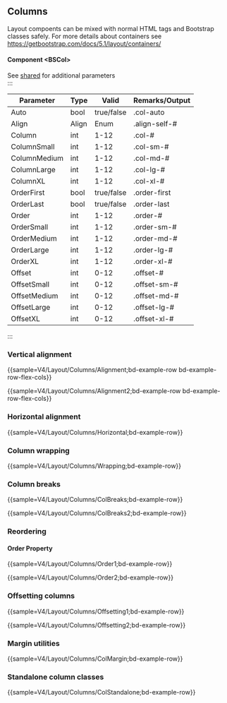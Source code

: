 ﻿## Columns
Layout compoents can be mixed with normal HTML tags and Bootstrap classes safely. For more details about containers see https://getbootstrap.com/docs/5.1/layout/containers/
#### Component \<BSCol\>
See [shared](layout/shared) for additional parameters    
:::

| Parameter    | Type  | Valid      | Remarks/Output | 
|--------------|-------|------------|----------------|
| Auto         | bool  | true/false | .col-auto      | {.table-striped}
| Align        | Align | Enum       | .align-self-#  |
| Column       | int   | 1-12       | .col-#         |
| ColumnSmall  | int   | 1-12       | .col-sm-#      |
| ColumnMedium | int   | 1-12       | .col-md-#      |
| ColumnLarge  | int   | 1-12       | .col-lg-#      |
| ColumnXL     | int   | 1-12       | .col-xl-#      |
| OrderFirst   | bool  | true/false | .order-first   |
| OrderLast    | bool  | true/false | .order-last    |
| Order        | int   | 1-12       | .order-#       |
| OrderSmall   | int   | 1-12       | .order-sm-#    |
| OrderMedium  | int   | 1-12       | .order-md-#    |
| OrderLarge   | int   | 1-12       | .order-lg-#    |
| OrderXL      | int   | 1-12       | .order-xl-#    |
| Offset       | int   | 0-12       | .offset-#      |
| OffsetSmall  | int   | 0-12       | .offset-sm-#   |
| OffsetMedium | int   | 0-12       | .offset-md-#   |
| OffsetLarge  | int   | 0-12       | .offset-lg-#   |
| OffsetXL     | int   | 0-12       | .offset-xl-#   |

:::

### Vertical alignment

{{sample=V4/Layout/Columns/Alignment;bd-example-row bd-example-row-flex-cols}}

{{sample=V4/Layout/Columns/Alignment2;bd-example-row bd-example-row-flex-cols}}

### Horizontal alignment

{{sample=V4/Layout/Columns/Horizontal;bd-example-row}}

### Column wrapping

{{sample=V4/Layout/Columns/Wrapping;bd-example-row}}

### Column breaks

{{sample=V4/Layout/Columns/ColBreaks;bd-example-row}}

{{sample=V4/Layout/Columns/ColBreaks2;bd-example-row}}

### Reordering

#### Order Property

{{sample=V4/Layout/Columns/Order1;bd-example-row}}

{{sample=V4/Layout/Columns/Order2;bd-example-row}}

### Offsetting columns

{{sample=V4/Layout/Columns/Offsetting1;bd-example-row}}

{{sample=V4/Layout/Columns/Offsetting2;bd-example-row}}

### Margin utilities

{{sample=V4/Layout/Columns/ColMargin;bd-example-row}}

### Standalone column classes

{{sample=V4/Layout/Columns/ColStandalone;bd-example-row}}